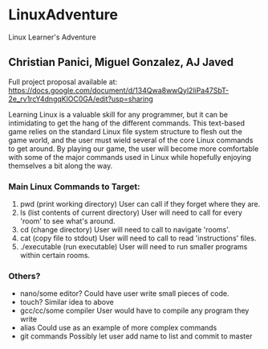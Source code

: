 # LinuxAdventure
Linux Learner's Adventure

## Christian Panici, Miguel Gonzalez, AJ Javed

Full project proposal available at: https://docs.google.com/document/d/134Qwa8wwQyl2liPa47SbT-2e_rv1rcY4dngqKlOC0GA/edit?usp=sharing

Learning Linux is a valuable skill for any programmer, but it can be intimidating to get the hang of the different commands. This text-based game relies on the standard Linux file system structure to flesh out the game world, and the user must wield several of the core Linux commands to get around. By playing our game, the user will become more comfortable with some of the major commands used in Linux while hopefully enjoying themselves a bit along the way.


### Main Linux Commands to Target:

1. pwd (print working directory)
  User can call if they forget where they are.
2. ls (list contents of current directory)
  User will need to call for every 'room' to see what's around.
3. cd (change directory)
  User will need to call to navigate 'rooms'.
4. cat (copy file to stdout)
  User will need to call to read 'instructions' files.
5.  ./executable (run executable)
  User will need to run smaller programs within certain rooms.

### Others?
- nano/some editor?
  Could have user write small pieces of code.
- touch?
  Similar idea to above
- gcc/cc/some compiler
  User would have to compile any program they write
- alias
  Could use as an example of more complex commands
- git commands
  Possibly let user add name to list and commit to master

